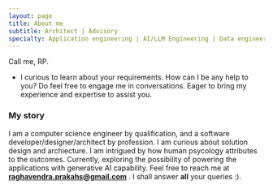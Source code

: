 ```yaml
---
layout: page
title: About me
subtitle: Architect | Advisory
specialty: Application engineering | AI/LLM Engineering | Data engineering | AI Governance | Open source solutions
---
```


Call me, RP.
- I curious to learn about your requirements. How can I be any help to you?
  Do feel free to engage me in conversations. Eager to bring my experience and expertise to assist you.

### My story

I am a computer science engineer by qualification, and a software developer/designer/architect by profession. I am curious about solution design and archiecture. I am intrigued by how human psycology attributes to the outcomes. Currently, exploring the possibility of powering the applications with generative AI capability.
Feel free to reach me at **raghavendra.prakahs@gmail.com** . I shall answer **all** your queries :).
